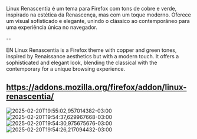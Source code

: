 
Linux Renascentia é um tema para Firefox com tons de cobre e verde, inspirado na estética da Renascença, mas com um toque moderno. Oferece um visual sofisticado e elegante, unindo o clássico ao contemporâneo para uma experiência única no navegador.

--

EN
Linux Renascentia is a Firefox theme with copper and green tones, inspired by Renaissance aesthetics but with a modern touch. It offers a sophisticated and elegant look, blending the classical with the contemporary for a unique browsing experience.

https://addons.mozilla.org/firefox/addon/linux-renascentia/
---
![2025-02-20T19:55:02,957014382-03:00](https://github.com/user-attachments/assets/764506cb-4b6a-4acc-bdd2-d757e9cbf967)
![2025-02-20T19:54:37,629967668-03:00](https://github.com/user-attachments/assets/55ed4fb5-84e3-41c5-8b1b-01dc149bbbed)
![2025-02-20T19:54:30,975675676-03:00](https://github.com/user-attachments/assets/5bf7eefd-6348-412a-85a5-ed400bdb4efd)
![2025-02-20T19:54:26,217094432-03:00](https://github.com/user-attachments/assets/b9a524d4-974e-49a1-892e-768efc8624c3)
